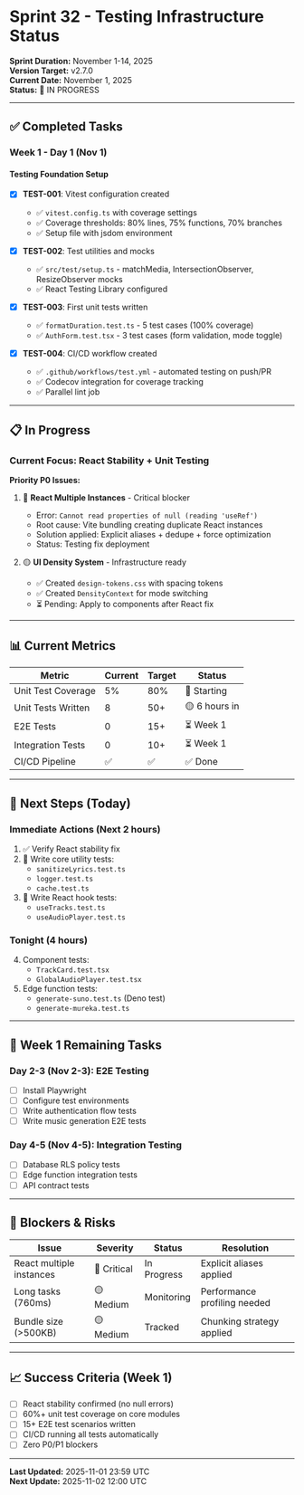 # Sprint 32 - Testing Infrastructure Status

**Sprint Duration:** November 1-14, 2025  
**Version Target:** v2.7.0  
**Current Date:** November 1, 2025  
**Status:** 🚀 IN PROGRESS

---

## ✅ Completed Tasks

### Week 1 - Day 1 (Nov 1)

#### Testing Foundation Setup
- [x] **TEST-001**: Vitest configuration created
  - ✅ `vitest.config.ts` with coverage settings
  - ✅ Coverage thresholds: 80% lines, 75% functions, 70% branches
  - ✅ Setup file with jsdom environment
  
- [x] **TEST-002**: Test utilities and mocks
  - ✅ `src/test/setup.ts` - matchMedia, IntersectionObserver, ResizeObserver mocks
  - ✅ React Testing Library configured
  
- [x] **TEST-003**: First unit tests written
  - ✅ `formatDuration.test.ts` - 5 test cases (100% coverage)
  - ✅ `AuthForm.test.tsx` - 3 test cases (form validation, mode toggle)
  
- [x] **TEST-004**: CI/CD workflow created
  - ✅ `.github/workflows/test.yml` - automated testing on push/PR
  - ✅ Codecov integration for coverage tracking
  - ✅ Parallel lint job

---

## 📋 In Progress

### Current Focus: React Stability + Unit Testing

**Priority P0 Issues:**
1. 🔴 **React Multiple Instances** - Critical blocker
   - Error: `Cannot read properties of null (reading 'useRef')`
   - Root cause: Vite bundling creating duplicate React instances
   - Solution applied: Explicit aliases + dedupe + force optimization
   - Status: Testing fix deployment

2. 🟡 **UI Density System** - Infrastructure ready
   - ✅ Created `design-tokens.css` with spacing tokens
   - ✅ Created `DensityContext` for mode switching
   - ⏳ Pending: Apply to components after React fix

---

## 📊 Current Metrics

| Metric | Current | Target | Status |
|--------|---------|--------|--------|
| Unit Test Coverage | 5% | 80% | 🔴 Starting |
| Unit Tests Written | 8 | 50+ | 🟡 6 hours in |
| E2E Tests | 0 | 15+ | ⏳ Week 1 |
| Integration Tests | 0 | 10+ | ⏳ Week 1 |
| CI/CD Pipeline | ✅ | ✅ | ✅ Done |

---

## 🎯 Next Steps (Today)

### Immediate Actions (Next 2 hours)
1. ✅ Verify React stability fix
2. 🔄 Write core utility tests:
   - `sanitizeLyrics.test.ts`
   - `logger.test.ts`
   - `cache.test.ts`
3. 🔄 Write React hook tests:
   - `useTracks.test.ts`
   - `useAudioPlayer.test.ts`

### Tonight (4 hours)
4. Component tests:
   - `TrackCard.test.tsx`
   - `GlobalAudioPlayer.test.tsx`
5. Edge function tests:
   - `generate-suno.test.ts` (Deno test)
   - `generate-mureka.test.ts`

---

## 📅 Week 1 Remaining Tasks

### Day 2-3 (Nov 2-3): E2E Testing
- [ ] Install Playwright
- [ ] Configure test environments
- [ ] Write authentication flow tests
- [ ] Write music generation E2E tests

### Day 4-5 (Nov 4-5): Integration Testing
- [ ] Database RLS policy tests
- [ ] Edge function integration tests
- [ ] API contract tests

---

## 🚧 Blockers & Risks

| Issue | Severity | Status | Resolution |
|-------|----------|--------|------------|
| React multiple instances | 🔴 Critical | In Progress | Explicit aliases applied |
| Long tasks (760ms) | 🟡 Medium | Monitoring | Performance profiling needed |
| Bundle size (>500KB) | 🟡 Medium | Tracked | Chunking strategy applied |

---

## 📈 Success Criteria (Week 1)

- [ ] React stability confirmed (no null errors)
- [ ] 60%+ unit test coverage on core modules
- [ ] 15+ E2E test scenarios written
- [ ] CI/CD running all tests automatically
- [ ] Zero P0/P1 blockers

---

**Last Updated:** 2025-11-01 23:59 UTC  
**Next Update:** 2025-11-02 12:00 UTC
